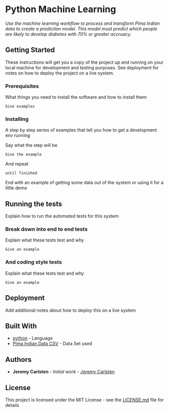 # Python Machine Learning

*Use the machine learning workflow to process and transform Pima Indian data to create a prediciton model. This model must predict which people are likely to develop diabetes with 70% or greater accruacy.*


## Getting Started

These instructions will get you a copy of the project up and running on your local machine for development and testing purposes. See deployment for notes on how to deploy the project on a live system.

### Prerequisites

What things you need to install the software and how to install them

```
Give examples
```

### Installing

A step by step series of examples that tell you how to get a development env running

Say what the step will be

```
Give the example
```

And repeat

```
until finished
```

End with an example of getting some data out of the system or using it for a little demo

## Running the tests

Explain how to run the automated tests for this system

### Break down into end to end tests

Explain what these tests test and why

```
Give an example
```

### And coding style tests

Explain what these tests test and why

```
Give an example
```

## Deployment

Add additional notes about how to deploy this on a live system

## Built With

* [python](http://www.dropwizard.io/1.0.2/docs/) - Language
* [Pima Indian Data CSV](https://github.com/JerryKurata/MachineLearningWithPython/blob/master/Notebooks/data/pima-data-orig.csv) - Data Set used

## Authors

* **Jeremy Carlsten** - *Initial work* - [Jeremy Carlsten](http://www.jeremycarlsten.com)

## License

This project is licensed under the MIT License - see the [LICENSE.md](LICENSE.md) file for details
